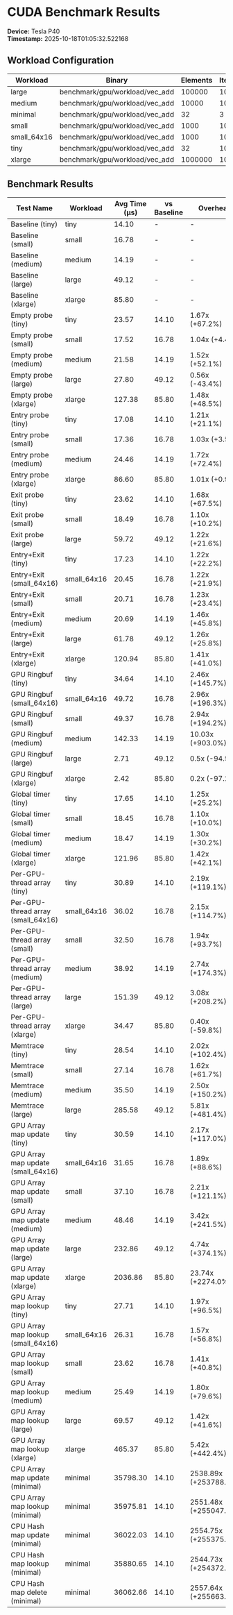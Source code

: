
# CUDA Benchmark Results

**Device:** Tesla P40  
**Timestamp:** 2025-10-18T01:05:32.522168  

## Workload Configuration

| Workload | Binary | Elements | Iterations | Threads | Blocks |
|----------|--------|----------|------------|---------|--------|
| large | benchmark/gpu/workload/vec_add | 100000 | 1000 | 512 |
| medium | benchmark/gpu/workload/vec_add | 10000 | 10000 | 256 |
| minimal | benchmark/gpu/workload/vec_add | 32 | 3 | 32 |
| small | benchmark/gpu/workload/vec_add | 1000 | 10000 | 256 |
| small_64x16 | benchmark/gpu/workload/vec_add | 1000 | 10000 | 64 |
| tiny | benchmark/gpu/workload/vec_add | 32 | 10000 | 32 |
| xlarge | benchmark/gpu/workload/vec_add | 1000000 | 1000 | 512 |

## Benchmark Results

| Test Name | Workload | Avg Time (μs) | vs Baseline | Overhead |
|-----------|----------|---------------|-------------|----------|
| Baseline (tiny) | tiny | 14.10 | - | - |
| Baseline (small) | small | 16.78 | - | - |
| Baseline (medium) | medium | 14.19 | - | - |
| Baseline (large) | large | 49.12 | - | - |
| Baseline (xlarge) | xlarge | 85.80 | - | - |
| Empty probe (tiny) | tiny | 23.57 | 14.10 | 1.67x (+67.2%) |
| Empty probe (small) | small | 17.52 | 16.78 | 1.04x (+4.4%) |
| Empty probe (medium) | medium | 21.58 | 14.19 | 1.52x (+52.1%) |
| Empty probe (large) | large | 27.80 | 49.12 | 0.56x (-43.4%) |
| Empty probe (xlarge) | xlarge | 127.38 | 85.80 | 1.48x (+48.5%) |
| Entry probe (tiny) | tiny | 17.08 | 14.10 | 1.21x (+21.1%) |
| Entry probe (small) | small | 17.36 | 16.78 | 1.03x (+3.5%) |
| Entry probe (medium) | medium | 24.46 | 14.19 | 1.72x (+72.4%) |
| Entry probe (xlarge) | xlarge | 86.60 | 85.80 | 1.01x (+0.9%) |
| Exit probe (tiny) | tiny | 23.62 | 14.10 | 1.68x (+67.5%) |
| Exit probe (small) | small | 18.49 | 16.78 | 1.10x (+10.2%) |
| Exit probe (large) | large | 59.72 | 49.12 | 1.22x (+21.6%) |
| Entry+Exit (tiny) | tiny | 17.23 | 14.10 | 1.22x (+22.2%) |
| Entry+Exit (small_64x16) | small_64x16 | 20.45 | 16.78 | 1.22x (+21.9%) |
| Entry+Exit (small) | small | 20.71 | 16.78 | 1.23x (+23.4%) |
| Entry+Exit (medium) | medium | 20.69 | 14.19 | 1.46x (+45.8%) |
| Entry+Exit (large) | large | 61.78 | 49.12 | 1.26x (+25.8%) |
| Entry+Exit (xlarge) | xlarge | 120.94 | 85.80 | 1.41x (+41.0%) |
| GPU Ringbuf (tiny) | tiny | 34.64 | 14.10 | 2.46x (+145.7%) |
| GPU Ringbuf (small_64x16) | small_64x16 | 49.72 | 16.78 | 2.96x (+196.3%) |
| GPU Ringbuf (small) | small | 49.37 | 16.78 | 2.94x (+194.2%) |
| GPU Ringbuf (medium) | medium | 142.33 | 14.19 | 10.03x (+903.0%) |
| GPU Ringbuf (large) | large | 2.71 | 49.12 | 0.5x (-94.5%) |
| GPU Ringbuf (xlarge) | xlarge | 2.42 | 85.80 | 0.2x (-97.2%) |
| Global timer (tiny) | tiny | 17.65 | 14.10 | 1.25x (+25.2%) |
| Global timer (small) | small | 18.45 | 16.78 | 1.10x (+10.0%) |
| Global timer (medium) | medium | 18.47 | 14.19 | 1.30x (+30.2%) |
| Global timer (xlarge) | xlarge | 121.96 | 85.80 | 1.42x (+42.1%) |
| Per-GPU-thread array (tiny) | tiny | 30.89 | 14.10 | 2.19x (+119.1%) |
| Per-GPU-thread array (small_64x16) | small_64x16 | 36.02 | 16.78 | 2.15x (+114.7%) |
| Per-GPU-thread array (small) | small | 32.50 | 16.78 | 1.94x (+93.7%) |
| Per-GPU-thread array (medium) | medium | 38.92 | 14.19 | 2.74x (+174.3%) |
| Per-GPU-thread array (large) | large | 151.39 | 49.12 | 3.08x (+208.2%) |
| Per-GPU-thread array (xlarge) | xlarge | 34.47 | 85.80 | 0.40x (-59.8%) |
| Memtrace (tiny) | tiny | 28.54 | 14.10 | 2.02x (+102.4%) |
| Memtrace (small) | small | 27.14 | 16.78 | 1.62x (+61.7%) |
| Memtrace (medium) | medium | 35.50 | 14.19 | 2.50x (+150.2%) |
| Memtrace (large) | large | 285.58 | 49.12 | 5.81x (+481.4%) |
| GPU Array map update (tiny) | tiny | 30.59 | 14.10 | 2.17x (+117.0%) |
| GPU Array map update (small_64x16) | small_64x16 | 31.65 | 16.78 | 1.89x (+88.6%) |
| GPU Array map update (small) | small | 37.10 | 16.78 | 2.21x (+121.1%) |
| GPU Array map update (medium) | medium | 48.46 | 14.19 | 3.42x (+241.5%) |
| GPU Array map update (large) | large | 232.86 | 49.12 | 4.74x (+374.1%) |
| GPU Array map update (xlarge) | xlarge | 2036.86 | 85.80 | 23.74x (+2274.0%) |
| GPU Array map lookup (tiny) | tiny | 27.71 | 14.10 | 1.97x (+96.5%) |
| GPU Array map lookup (small_64x16) | small_64x16 | 26.31 | 16.78 | 1.57x (+56.8%) |
| GPU Array map lookup (small) | small | 23.62 | 16.78 | 1.41x (+40.8%) |
| GPU Array map lookup (medium) | medium | 25.49 | 14.19 | 1.80x (+79.6%) |
| GPU Array map lookup (large) | large | 69.57 | 49.12 | 1.42x (+41.6%) |
| GPU Array map lookup (xlarge) | xlarge | 465.37 | 85.80 | 5.42x (+442.4%) |
| CPU Array map update (minimal) | minimal | 35798.30 | 14.10 | 2538.89x (+253788.7%) |
| CPU Array map lookup (minimal) | minimal | 35975.81 | 14.10 | 2551.48x (+255047.6%) |
| CPU Hash map update (minimal) | minimal | 36022.03 | 14.10 | 2554.75x (+255375.4%) |
| CPU Hash map lookup (minimal) | minimal | 35880.65 | 14.10 | 2544.73x (+254372.7%) |
| CPU Hash map delete (minimal) | minimal | 36062.66 | 14.10 | 2557.64x (+255663.5%) |

